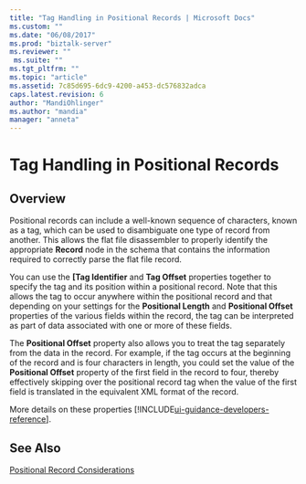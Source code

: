 ```yaml
---
title: "Tag Handling in Positional Records | Microsoft Docs"
ms.custom: ""
ms.date: "06/08/2017"
ms.prod: "biztalk-server"
ms.reviewer: ""
 ms.suite: ""
ms.tgt_pltfrm: ""
ms.topic: "article"
ms.assetid: 7c85d695-6dc9-4200-a453-dc576832adca
caps.latest.revision: 6
author: "MandiOhlinger"
ms.author: "mandia"
manager: "anneta"
---
```

# Tag Handling in Positional Records

## Overview
Positional records can include a well-known sequence of characters, known as a tag, which can be used to disambiguate one type of record from another. This allows the flat file disassembler to properly identify the appropriate **Record** node in the schema that contains the information required to correctly parse the flat file record.  
  
 You can use the **[Tag Identifier** and **Tag Offset** properties together to specify the tag and its position within a positional record. Note that this allows the tag to occur anywhere within the positional record and that depending on your settings for the **Positional Length** and **Positional Offset** properties of the various fields within the record, the tag can be interpreted as part of data associated with one or more of these fields.  
  
 The **Positional Offset** property also allows you to treat the tag separately from the data in the record. For example, if the tag occurs at the beginning of the record and is four characters in length, you could set the value of the **Positional Offset** property of the first field in the record to four, thereby effectively skipping over the positional record tag when the value of the first field is translated in the equivalent XML format of the record.  

More details on these properties [!INCLUDE[ui-guidance-developers-reference](../includes/ui-guidance-developers-reference.md)]. 
  
## See Also  
 [Positional Record Considerations](../core/positional-record-considerations.md)   

